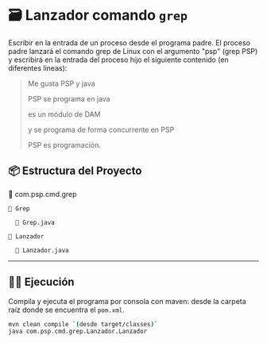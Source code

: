 # 🗃️ Lanzador comando `grep`

Escribir en la entrada de un proceso desde el programa padre.
El proceso padre lanzará el comando grep de Linux con el argumento "psp" (grep PSP) y escribirá en la entrada del proceso hijo el siguiente contenido (en diferentes lineas):

> Me gusta PSP y java
> 
> PSP se programa en java
>
> es un módulo de DAM
> 
> y se programa de forma concurrente en PSP
> 
> PSP es programación.
> 
## 📦 Estructura del Proyecto

📁 com.psp.cmd.grep

    📁 Grep
  
      📄 Grep.java
 
    📁 Lanzador
  
      📄 Lanzador.java

---

## 🧑‍💻 Ejecución

Compila y ejecuta el programa por consola con maven: desde la carpeta raíz donde se encuentra el `pom.xml`.

```bash
mvn clean compile `(desde target/classes)`
java com.psp.cmd.grep.Lanzador.Lanzador
